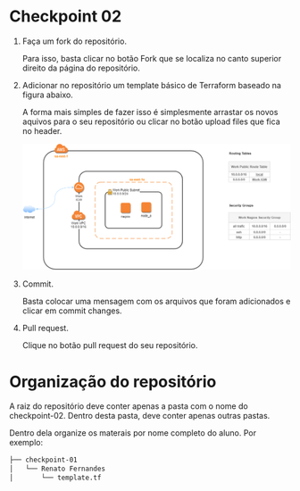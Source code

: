 # Checkpoint 02

1. Faça um fork do repositório.

    Para isso, basta clicar no botão Fork que se localiza no canto superior direito da página do repositório.
    
2. Adicionar no repositório um template básico de Terraform baseado na figura abaixo.

    A forma mais simples de fazer isso é simplesmente arrastar os novos aquivos para o seu repositório ou clicar no botão upload files que fica no header.

    ![Arquitetura](/images/arquitetura-nagios.png)

3. Commit.

    Basta colocar uma mensagem com os arquivos que foram adicionados e clicar em commit changes.
    
4. Pull request.

    Clique no botão pull request do seu repositório.
  
  
# Organização do repositório

A raiz do repositório deve conter apenas a pasta com o nome do checkpoint-02. Dentro desta pasta, deve conter apenas outras pastas.

Dentro dela organize os materais por nome completo do aluno. Por exemplo:

```
├── checkpoint-01
│   └── Renato Fernandes
│       └── template.tf
```

